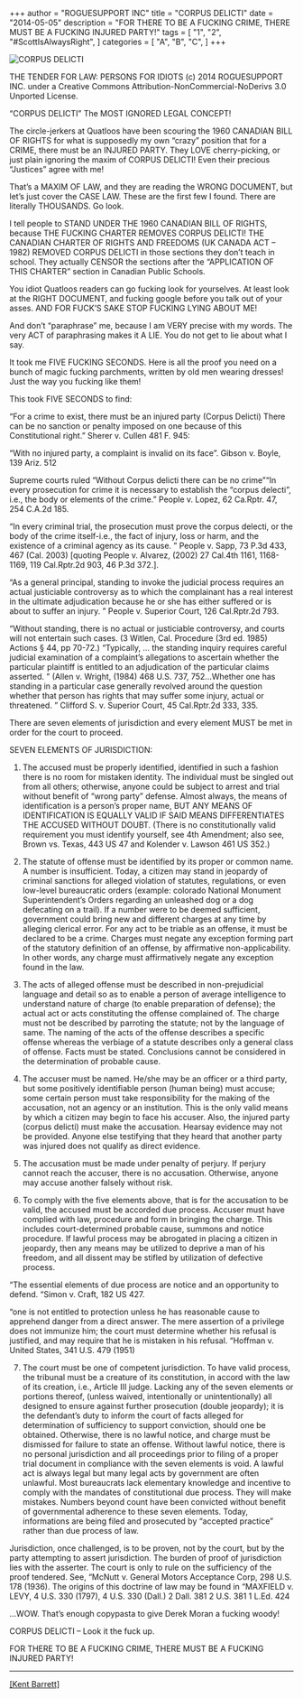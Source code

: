 +++
author = "ROGUESUPPORT INC"
title = "CORPUS DELICTI"
date = "2014-05-05"
description = "FOR THERE TO BE A FUCKING CRIME, THERE MUST BE A FUCKING INJURED PARTY!"
tags = [
    "1",
    "2",
    "#ScottIsAlwaysRight",
]
categories = [
    "A",
    "B",
    "C",
]
+++

![CORPUS DELICTI](/img/murder.jpg)


THE TENDER FOR LAW: PERSONS FOR IDIOTS (c) 2014 ROGUESUPPORT INC. under a Creative Commons Attribution-NonCommercial-NoDerivs 3.0 Unported License.

“CORPUS DELICTI” The MOST IGNORED LEGAL CONCEPT!

The circle-jerkers at Quatloos have been scouring the 1960 CANADIAN BILL OF RIGHTS for what is supposedly my own “crazy” position that for a CRIME, there must be an INJURED PARTY. They LOVE cherry-picking, or just plain ignoring the maxim of CORPUS DELICTI! Even their precious “Justices” agree with me!

That’s a MAXIM OF LAW, and they are reading the WRONG DOCUMENT, but let’s just cover the CASE LAW. These are the first few I found. There are literally THOUSANDS. Go look.

I tell people to STAND UNDER THE 1960 CANADIAN BILL OF RIGHTS, because THE FUCKING CHARTER REMOVES CORPUS DELICTI! THE CANADIAN CHARTER OF RIGHTS AND FREEDOMS (UK CANADA ACT – 1982) REMOVED CORPUS DELICTI in those sections they don’t teach in school. They actually CENSOR the sections after the “APPLICATION OF THIS CHARTER” section in Canadian Public Schools.

You idiot Quatloos readers can go fucking look for yourselves. At least look at the RIGHT DOCUMENT, and fucking google before you talk out of your asses. AND FOR FUCK’S SAKE STOP FUCKING LYING ABOUT ME!

And don’t “paraphrase” me, because I am VERY precise with my words. The very ACT of paraphrasing makes it A LIE. You do not get to lie about what I say.

It took me FIVE FUCKING SECONDS. Here is all the proof you need on a bunch of magic fucking parchments, written by old men wearing dresses! Just the way you fucking like them!

This took FIVE SECONDS to find:

“For a crime to exist, there must be an injured party (Corpus Delicti) There can be no sanction or penalty imposed on one because of this Constitutional right.” Sherer v. Cullen 481 F. 945:

“With no injured party, a complaint is invalid on its face”. Gibson v. Boyle, 139 Ariz. 512

Supreme courts ruled “Without Corpus delicti there can be no crime”“In every prosecution for crime it is necessary to establish the “corpus delecti”, i.e., the body or elements of the crime.” People v. Lopez, 62 Ca.Rptr. 47, 254 C.A.2d 185.

“In every criminal trial, the prosecution must prove the corpus delecti, or the body of the crime itself-i.e., the fact of injury, loss or harm, and the existence of a criminal agency as its cause. ” People v. Sapp, 73 P.3d 433, 467 (Cal. 2003) [quoting People v. Alvarez, (2002) 27 Cal.4th 1161, 1168-1169, 119 Cal.Rptr.2d 903, 46 P.3d 372.].

“As a general principal, standing to invoke the judicial process requires an actual justiciable controversy as to which the complainant has a real interest in the ultimate adjudication because he or she has either suffered or is about to suffer an injury. ” People v. Superior Court, 126 Cal.Rptr.2d 793.

“Without standing, there is no actual or justiciable controversy, and courts will not entertain such cases. (3 Witlen, Cal. Procedure (3rd ed. 1985) Actions § 44, pp 70-72.) “Typically, … the standing inquiry requires careful judicial examination of a complaint’s allegations to ascertain whether the particular plaintiff is entitled to an adjudication of the particular claims asserted. ” (Allen v. Wright, (1984) 468 U.S. 737, 752…Whether one has standing in a particular case generally revolved around the question whether that person has rights that may suffer some injury, actual or threatened. ” Clifford S. v. Superior Court, 45 Cal.Rptr.2d 333, 335.

There are seven elements of jurisdiction and every element MUST be met in order for the court to proceed.

SEVEN ELEMENTS OF JURISDICTION:

1. The accused must be properly identified, identified in such a fashion there is no room for mistaken identity. The individual must be singled out from all others; otherwise, anyone could be subject to arrest and trial without benefit of “wrong party” defense. Almost always, the means of identification is a person’s proper name, BUT ANY MEANS OF IDENTIFICATION IS EQUALLY VALID IF SAID MEANS DIFFERENTIATES THE ACCUSED WITHOUT DOUBT. (There is no constitutionally valid requirement you must identify yourself, see 4th Amendment; also see, Brown vs. Texas, 443 US 47 and Kolender v. Lawson 461 US 352.)

2. The statute of offense must be identified by its proper or common name. A number is insufficient. Today, a citizen may stand in jeopardy of criminal sanctions for alleged violation of statutes, regulations, or even low-level bureaucratic orders (example: colorado National Monument Superintendent’s Orders regarding an unleashed dog or a dog defecating on a trail). If a number were to be deemed sufficient, government could bring new and different charges at any time by alleging clerical error. For any act to be triable as an offense, it must be declared to be a crime. Charges must negate any exception forming part of the statutory definition of an offense, by affirmative non-applicability. In other words, any charge must affirmatively negate any exception found in the law.

3. The acts of alleged offense must be described in non-prejudicial language and detail so as to enable a person of average intelligence to understand nature of charge (to enable preparation of defense); the actual act or acts constituting the offense complained of. The charge must not be described by parroting the statute; not by the language of same. The naming of the acts of the offense describes a specific offense whereas the verbiage of a statute describes only a general class of offense. Facts must be stated. Conclusions cannot be considered in the determination of probable cause.

4. The accuser must be named. He/she may be an officer or a third party, but some positively identifiable person (human being) must accuse; some certain person must take responsibility for the making of the accusation, not an agency or an institution. This is the only valid means by which a citizen may begin to face his accuser. Also, the injured party (corpus delicti) must make the accusation. Hearsay evidence may not be provided. Anyone else testifying that they heard that another party was injured does not qualify as direct evidence.

5. The accusation must be made under penalty of perjury. If perjury cannot reach the accuser, there is no accusation. Otherwise, anyone may accuse another falsely without risk.

6. To comply with the five elements above, that is for the accusation to be valid, the accused must be accorded due process. Accuser must have complied with law, procedure and form in bringing the charge. This includes court-determined probable cause, summons and notice procedure. If lawful process may be abrogated in placing a citizen in jeopardy, then any means may be utilized to deprive a man of his freedom, and all dissent may be stifled by utilization of defective process.

“The essential elements of due process are notice and an opportunity to defend. “Simon v. Craft, 182 US 427.

“one is not entitled to protection unless he has reasonable cause to apprehend danger from a direct answer. The mere assertion of a privilege does not immunize him; the court must determine whether his refusal is justified, and may require that he is mistaken in his refusal. “Hoffman v. United States, 341 U.S. 479 (1951)

7. The court must be one of competent jurisdiction. To have valid process, the tribunal must be a creature of its constitution, in accord with the law of its creation, i.e., Article III judge.
Lacking any of the seven elements or portions thereof, (unless waived, intentionally or unintentionally) all designed to ensure against further prosecution (double jeopardy); it is the defendant’s duty to inform the court of facts alleged for determination of sufficiency to support conviction, should one be obtained. Otherwise, there is no lawful notice, and charge must be dismissed for failure to state an offense. Without lawful notice, there is no personal jurisdiction and all proceedings prior to filing of a proper trial document in compliance with the seven elements is void. A lawful act is always legal but many legal acts by government are often unlawful. Most bureaucrats lack elementary knowledge and incentive to comply with the mandates of constitutional due process. They will make mistakes. Numbers beyond count have been convicted without benefit of governmental adherence to these seven elements. Today, informations are being filed and prosecuted by “accepted practice” rather than due process of law.

Jurisdiction, once challenged, is to be proven, not by the court, but by the party attempting to assert jurisdiction. The burden of proof of jurisdiction lies with the asserter. The court is only to rule on the sufficiency of the proof tendered. See, “McNutt v. General Motors Acceptance Corp, 298 U.S. 178 (1936). The origins of this doctrine of law may be found in “MAXFIELD v. LEVY, 4 U.S. 330 (1797), 4 U.S. 330 (Dall.) 2 Dall. 381 2 U.S. 381 1 L.Ed.
424

…WOW. That’s enough copypasta to give Derek Moran a fucking woody!

CORPUS DELICTI – Look it the fuck up.

FOR THERE TO BE A FUCKING CRIME, THERE MUST BE A FUCKING INJURED PARTY!

---
<p><a class="" href="https://web.archive.org/web/20190528012754/https://kentbarrett.com/corpus-delicti/" targt="_blank">[Kent Barrett]</a></p>